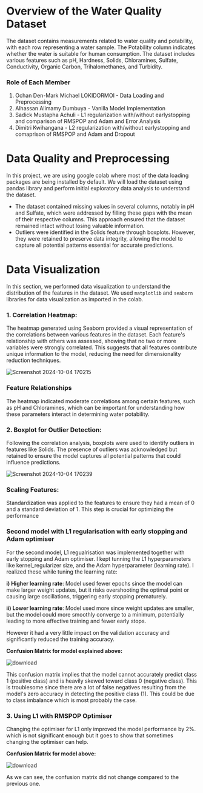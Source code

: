 ﻿# **Overview of the Water Quality Dataset**
The dataset contains measurements related to water quality and potability, with each row representing a water sample. The Potability column indicates whether the water is suitable for human consumption. The dataset includes various features such as pH, Hardness, Solids, Chloramines, Sulfate, Conductivity, Organic Carbon, Trihalomethanes, and Turbidity.

### **Role of Each Member**
1. Ochan Den-Mark Michael LOKIDORMOI - Data Loading and Preprocessing
2. Alhassan Alimamy Dumbuya - Vanilla Model Implementation
3. Sadick Mustapha Achuli - L1 regularization with/without earlystopping and comparison of RMSPOP and Adam and Error Analysis
4. Dimitri Kwihangana - L2 regularization with/without earlystopping and comaprison of RMSPOP and Adam and Dropout

# **Data Quality and Preprocessing**
In this project, we are using google colab where most of the data loading packages are being installed by default.
We will load the dataset using pandas library and perform initial exploratory data analysis to understand the dataset.

- The dataset contained missing values in several columns, notably in pH and Sulfate, which were addressed by
filling these gaps with the mean of their respective columns. This approach ensured that the dataset remained intact
without losing valuable information.
- Outliers were identified in the Solids feature through boxplots. However, they were retained to preserve data integrity,
  allowing the model to capture all potential patterns essential for accurate predictions.

# **Data Visualization**
In this section, we performed data visualization to understand the distribution of the features in the dataset.
We used `matplotlib` and `seaborn` libraries for data visualization as imported in the colab.

### **1. Correlation Heatmap:**
The heatmap generated using Seaborn provided a visual representation of the correlations between
various features in the dataset. 
Each feature's relationship with others was assessed, showing that no two or more variables were strongly correlated. 
This suggests that all features contribute unique information to the model, reducing the need for dimensionality reduction techniques.

![Screenshot 2024-10-04 170215](https://github.com/user-attachments/assets/8b6e9b9e-fb7c-4b52-bb1f-0e68023cf48e)

### **Feature Relationships**
The heatmap indicated moderate correlations among certain features, such as pH and Chloramines,
which can be important for understanding how these parameters interact in determining water potability.

### **2. Boxplot for Outlier Detection:**
Following the correlation analysis, boxplots were used to identify outliers in features like Solids.
The presence of outliers was acknowledged but retained to ensure the model captures all potential patterns that could influence predictions.

![Screenshot 2024-10-04 170239](https://github.com/user-attachments/assets/560049f1-5585-42ab-91a4-dd0816e1271f)

### **Scaling Features:**
Standardization was applied to the features to ensure they had a mean of 0 and a standard deviation of 1. 
This step is crucial for optimizing the performance 

### **Second model with L1 regularisation with early stopping and Adam optimiser**
For the second model, L1 regualrisation was implemented together with early stopping and Adam optimiser. I kept tunning the L1 hyperparameters like kernel_regularizer size, and the Adam hyperparameter (learning rate). I realized these while tuning the learning rate:

**i) Higher learning rate**: Model used fewer epochs since the model can make larger weight updates, but it risks overshooting the optimal point or causing large oscillations, triggering early stopping prematurely.

**ii) Lower learning rate**: Model used more since weight updates are smaller, but the model could more smoothly converge to a minimum, potentially leading to more effective training and fewer early stops.

However it had a very little impact on the validation accuracy and significantly reduced the training accuracy.

**Confusion Matrix for model explained above:**

![download](https://github.com/user-attachments/assets/3a4ed90b-2c52-497e-a882-d3f99ff166ff)

This confusion matrix implies that the model cannot accurately predict class 1 (positive class) and is heavily skewed toward class 0 (negative class). This is troublesome since there are a lot of false negatives resulting from the model's zero accuracy in detecting the positive class (1). This could be due to class imbalance which is most probably the case. 

### **3. Using L1 with RMSPOP Optimiser**

Changing the optimiser for L1 only improved the model performance by 2%. which is not significant enough but it goes to show that sometimes changing the optimiser can help.

**Confusion Matrix for model above:**

![download](https://github.com/user-attachments/assets/3a4ed90b-2c52-497e-a882-d3f99ff166ff)

As we can see, the confusion matrix did not change compared to the previous one.
